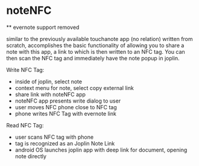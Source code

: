 # noteNFC
** evernote support removed

similar to the previously available touchanote app (no relation)
written from scratch, accomplishes the basic functionality of allowing you to share a note with this app,
a link to which is then written to an NFC tag.  You can then scan the NFC tag and immediately have the note
popup in joplin.

Write NFC Tag:
- inside of joplin, select note
- context menu for note, select copy external link
- share link with noteNFC app
- noteNFC app presents write dialog to user
- user moves NFC phone close to NFC tag
- phone writes NFC Tag with evernote link

Read NFC Tag:
- user scans NFC tag with phone
- tag is recognized as an Joplin Note Link
- android OS launches joplin app with deep link for document, opening note directly

